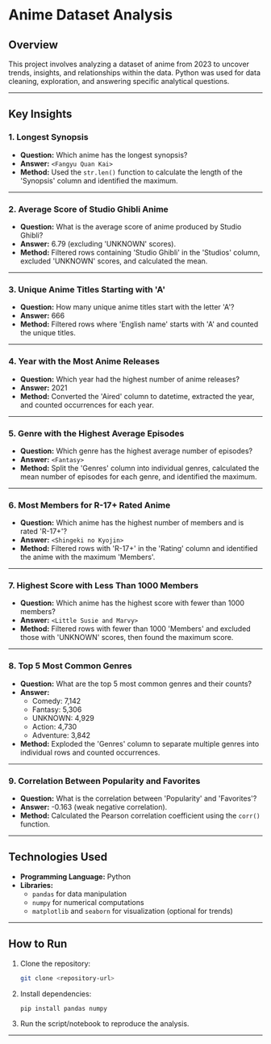 # Anime Dataset Analysis

## Overview
This project involves analyzing a dataset of anime from 2023 to uncover trends, insights, and relationships within the data. Python was used for data cleaning, exploration, and answering specific analytical questions.

---

## Key Insights

### 1. Longest Synopsis
- **Question:** Which anime has the longest synopsis?  
- **Answer:** `<Fangyu Quan Kai>`  
- **Method:** Used the `str.len()` function to calculate the length of the 'Synopsis' column and identified the maximum.

---

### 2. Average Score of Studio Ghibli Anime
- **Question:** What is the average score of anime produced by Studio Ghibli?  
- **Answer:** 6.79 (excluding 'UNKNOWN' scores).  
- **Method:** Filtered rows containing 'Studio Ghibli' in the 'Studios' column, excluded 'UNKNOWN' scores, and calculated the mean.

---

### 3. Unique Anime Titles Starting with 'A'
- **Question:** How many unique anime titles start with the letter 'A'?  
- **Answer:** 666  
- **Method:** Filtered rows where 'English name' starts with 'A' and counted the unique titles.

---

### 4. Year with the Most Anime Releases
- **Question:** Which year had the highest number of anime releases?  
- **Answer:** 2021  
- **Method:** Converted the 'Aired' column to datetime, extracted the year, and counted occurrences for each year.

---

### 5. Genre with the Highest Average Episodes
- **Question:** Which genre has the highest average number of episodes?  
- **Answer:** `<Fantasy>`   
- **Method:** Split the 'Genres' column into individual genres, calculated the mean number of episodes for each genre, and identified the maximum.

---

### 6. Most Members for R-17+ Rated Anime
- **Question:** Which anime has the highest number of members and is rated 'R-17+'?  
- **Answer:** `<Shingeki no Kyojin>`  
- **Method:** Filtered rows with 'R-17+' in the 'Rating' column and identified the anime with the maximum 'Members'.

---

### 7. Highest Score with Less Than 1000 Members
- **Question:** Which anime has the highest score with fewer than 1000 members?  
- **Answer:** `<Little Susie and Marvy>`   
- **Method:** Filtered rows with fewer than 1000 'Members' and excluded those with 'UNKNOWN' scores, then found the maximum score.

---

### 8. Top 5 Most Common Genres
- **Question:** What are the top 5 most common genres and their counts?  
- **Answer:**  
  - Comedy: 7,142  
  - Fantasy: 5,306  
  - UNKNOWN: 4,929  
  - Action: 4,730  
  - Adventure: 3,842  
- **Method:** Exploded the 'Genres' column to separate multiple genres into individual rows and counted occurrences.

---

### 9. Correlation Between Popularity and Favorites
- **Question:** What is the correlation between 'Popularity' and 'Favorites'?  
- **Answer:** -0.163 (weak negative correlation).  
- **Method:** Calculated the Pearson correlation coefficient using the `corr()` function.

---

## Technologies Used
- **Programming Language:** Python  
- **Libraries:**
  - `pandas` for data manipulation
  - `numpy` for numerical computations
  - `matplotlib` and `seaborn` for visualization (optional for trends)

---

## How to Run
1. Clone the repository:
   ```bash
   git clone <repository-url>
   ```
2. Install dependencies:
   ```bash
   pip install pandas numpy
   ```
3. Run the script/notebook to reproduce the analysis.

---
